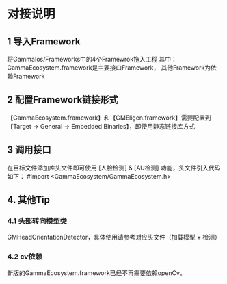 # 对接说明
## 1 导入Framework 
将GammaIos/Frameworks中的4个Framewrok拖入工程
其中：
GammaEcosystem.framework是主要接口Framework，
其他Framework为依赖Framework

## 2 配置Framework链接形式
【GammaEcosystem.framework】和【GMEligen.framework】需要配置到
【Target -> General -> Embedded Binaries】，即使用静态链接库方式

## 3 调用接口 
在目标文件添加库头文件即可使用 [人脸检测] & [AU检测] 功能，头文件引入代码如下：
 #import <GammaEcosystem/GammaEcosystem.h>

## 4. 其他Tip

### 4.1 头部转向模型类
 GMHeadOrientationDetector，具体使用请参考对应头文件（加载模型 + 检测）
 
 ### 4.2 cv依赖
 新版的GammaEcosystem.framework已经不再需要依赖openCv。

